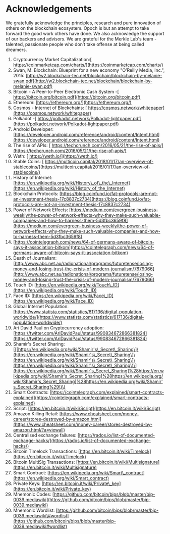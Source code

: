 # Acknowledgements

We gratefully acknowledge the principles, research and pure innovation of others on the blockchain ecosystem. Opoch is but an attempt to take forward the good work others have done. We also acknowledge the support of our backers and advisors. We are grateful for the Merkle Lab's team - talented, passionate people who don’t take offense at being called dreamers.

1. Cryptourrency Market Capitalization:[ https://coinmarketcap.com/charts/](https://coinmarketcap.com/charts/)
2. Swan, M. Blockchain: Blueprint for a new economy "O’Reilly Media, Inc.", 2015: [http://w2.blockchain-tec.net/blockchain/blockchain-by-melanie-swan.pdf](http://w2.blockchain-tec.net/blockchain/blockchain-by-melanie-swan.pdf)
3. Bitcoin - A Peer-to-Peer Electronic Cash System -[ https://bitcoin.org/bitcoin.pdf](https://bitcoin.org/bitcoin.pdf)
4. Ethereum: [https://ethereum.org/](https://ethereum.org/)
5. Cosmos - Internet of Blockchains: [ https://cosmos.network/whitepaper](https://cosmos.network/whitepaper)
6. Polkadot -[ https://polkadot.network/Polkadot-lightpaper.pdf](https://polkadot.network/Polkadot-lightpaper.pdf)
7. Android Developer: [https://developer.android.com/reference/android/content/Intent.html](https://developer.android.com/reference/android/content/Intent.html)
8. The rise of APIs: [ https://techcrunch.com/2016/05/21/the-rise-of-apis/](https://techcrunch.com/2016/05/21/the-rise-of-apis/)
9. Weth: [ https://weth.io/](https://weth.io/)
10. Stable Coins: [ https://multicoin.capital/2018/01/17/an-overview-of-stablecoins/](https://multicoin.capital/2018/01/17/an-overview-of-stablecoins/)
11. History of Internet: [https://en.wikipedia.org/wiki/History\_of\_the\_Internet](https://en.wikipedia.org/wiki/History_of_the_Internet)
12. Blockchain Protocols: [https://blog.coinfund.io/fat-protocols-are-not-an-investment-thesis-17c8837c2734](https://blog.coinfund.io/fat-protocols-are-not-an-investment-thesis-17c8837c2734)
13. Power of Network Effects: [https://medium.com/evergreen-business-weekly/the-power-of-network-effects-why-they-make-such-valuable-companies-and-how-to-harness-them-5d3fbc3659f8](https://medium.com/evergreen-business-weekly/the-power-of-network-effects-why-they-make-such-valuable-companies-and-how-to-harness-them-5d3fbc3659f8)
14. [https://cointelegraph.com/news/64-of-germans-aware-of-bitcoin-says-it-association-bitkom](https://cointelegraph.com/news/64-of-germans-aware-of-bitcoin-says-it-association-bitkom)
15. Death of Journalism: [http://www.abc.net.au/radionational/programs/futuretense/losing-money-and-losing-trust-the-crisis-of-modern-journalism/7679066](http://www.abc.net.au/radionational/programs/futuretense/losing-money-and-losing-trust-the-crisis-of-modern-journalism/7679066)
16. Touch ID: [https://en.wikipedia.org/wiki/Touch\_ID](https://en.wikipedia.org/wiki/Touch_ID)
17. Face ID: [https://en.wikipedia.org/wiki/Face\_ID](https://en.wikipedia.org/wiki/Face_ID)
18. Global Internet Population: [https://www.statista.com/statistics/617136/digital-population-worldwide/](https://www.statista.com/statistics/617136/digital-population-worldwide/)
19. Ari David Paul on Cryptocurrency adoption: [https://twitter.com/AriDavidPaul/status/990834672866381824](https://twitter.com/AriDavidPaul/status/990834672866381824)
20. Shamir's Secret Sharing: \[\[[https://en.wikipedia.org/wiki/Shamir's\_Secret\_Sharing\]\(https://en.wikipedia.org/wiki/Shamir's\_Secret\_Sharing\]\(https://en.wikipedia.org/wiki/Shamir's\_Secret\_Sharing\]\(https://en.wikipedia.org/wiki/Shamir's\_Secret\_Sharing\)\](https://en.wikipedia.org/wiki/Shamir's_Secret_Sharing]%28https://en.wikipedia.org/wiki/Shamir's_Secret_Sharing]%28https://en.wikipedia.org/wiki/Shamir's_Secret_Sharing]%28https://en.wikipedia.org/wiki/Shamir's_Secret_Sharing%29\)\)
21. Smart Contracts: [https://cointelegraph.com/explained/smart-contracts-explained](https://cointelegraph.com/explained/smart-contracts-explained)
22. Script: [https://en.bitcoin.it/wiki/Script](https://en.bitcoin.it/wiki/Script)
23. Amazon Killing Retail: [https://www.cheatsheet.com/money-career/stores-destroyed-by-amazon.html](https://www.cheatsheet.com/money-career/stores-destroyed-by-amazon.html/?a=viewall)
24. Centralised exchange failures: [https://rados.io/list-of-documented-exchange-hacks/](https://rados.io/list-of-documented-exchange-hacks/)
25. Bitcoin Timelock Transactions: [https://en.bitcoin.it/wiki/Timelock](https://en.bitcoin.it/wiki/Timelock)
26. Bitcoin MultiSig Transactions: [https://en.bitcoin.it/wiki/Multisignature](https://en.bitcoin.it/wiki/Multisignature)
27. Smart Contract: [https://en.wikipedia.org/wiki/Smart\_contract](https://en.wikipedia.org/wiki/Smart_contract)
28. Private Keys: [https://en.bitcoin.it/wiki/Private\_key](https://en.bitcoin.it/wiki/Private_key)
29. Mnemonic Codes: [https://github.com/bitcoin/bips/blob/master/bip-0039.mediawiki](https://github.com/bitcoin/bips/blob/master/bip-0039.mediawiki)
30. Mnemonic Wordlist: [https://github.com/bitcoin/bips/blob/master/bip-0039.mediawiki\#wordlist](https://github.com/bitcoin/bips/blob/master/bip-0039.mediawiki#wordlist)

